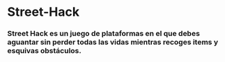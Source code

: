 # Street-Hack
### Street Hack es un juego de plataformas en el que debes aguantar sin perder todas las vidas mientras recoges items y esquivas obstáculos. 



